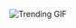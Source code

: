 
<!-- GIF_SECTION -->
![Trending GIF](https://media2.giphy.com/media/v1.Y2lkPThiYjIxNzcydTdlMHR1NWFtM3o4Mzh6NDc4YWF2MjRtM25hcXIxOW4zOGR4cTV5ayZlcD12MV9naWZzX3NlYXJjaCZjdD1n/rplvK3z0IzLqBxVJWk/giphy.gif)
<!-- END_GIF_SECTION -->
